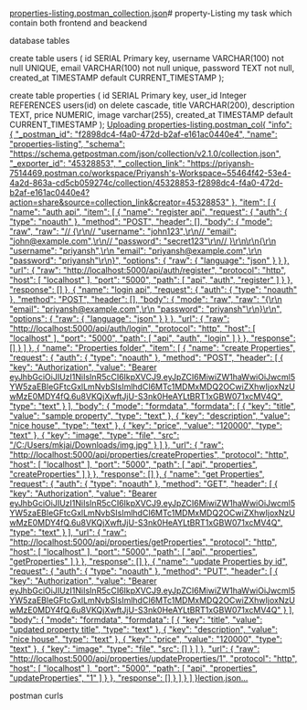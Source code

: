 [properties-listing.postman_collection.json](https://github.com/user-attachments/files/20813492/properties-listing.postman_collection.json)# property-Listing
my task which contain both frontend and beackend


database tables

create table users (
	id SERIAL Primary key,
	username VARCHAR(100) not null UNIQUE,
	email VARCHAR(100) not null unique,
	password TEXT not null,
	created_at TIMESTAMP default CURRENT_TIMESTAMP
);


create table properties (
	id SERIAL Primary key,
	user_id Integer REFERENCES users(id) on delete cascade,
	title VARCHAR(200),
	description TEXT,
	price NUMERIC,
	image varchar(255),
	created_at TIMESTAMP default CURRENT_TIMESTAMP
);
[Uploading properties-listing.postman_col{
	"info": {
		"_postman_id": "f2898dc4-f4a0-472d-b2af-e161ac0440e4",
		"name": "properties-listing",
		"schema": "https://schema.getpostman.com/json/collection/v2.1.0/collection.json",
		"_exporter_id": "45328853",
		"_collection_link": "https://priyansh-7514469.postman.co/workspace/Priyansh's-Workspace~55464f42-53e4-4a2d-863a-cd5cb059274c/collection/45328853-f2898dc4-f4a0-472d-b2af-e161ac0440e4?action=share&source=collection_link&creator=45328853"
	},
	"item": [
		{
			"name": "auth api",
			"item": [
				{
					"name": "register api",
					"request": {
						"auth": {
							"type": "noauth"
						},
						"method": "POST",
						"header": [],
						"body": {
							"mode": "raw",
							"raw": "// {\r\n//   \"username\": \"john123\",\r\n//   \"email\": \"john@example.com\",\r\n//   \"password\": \"secret123\"\r\n// }\r\n\r\n{\r\n  \"username\": \"priyansh\",\r\n  \"email\": \"priyansh@example.com\",\r\n  \"password\": \"priyansh\"\r\n}",
							"options": {
								"raw": {
									"language": "json"
								}
							}
						},
						"url": {
							"raw": "http://localhost:5000/api/auth/register",
							"protocol": "http",
							"host": [
								"localhost"
							],
							"port": "5000",
							"path": [
								"api",
								"auth",
								"register"
							]
						}
					},
					"response": []
				},
				{
					"name": "login api",
					"request": {
						"auth": {
							"type": "noauth"
						},
						"method": "POST",
						"header": [],
						"body": {
							"mode": "raw",
							"raw": "{\r\n  \"email\": \"priyansh@example.com\",\r\n  \"password\": \"priyansh\"\r\n}\r\n",
							"options": {
								"raw": {
									"language": "json"
								}
							}
						},
						"url": {
							"raw": "http://localhost:5000/api/auth/login",
							"protocol": "http",
							"host": [
								"localhost"
							],
							"port": "5000",
							"path": [
								"api",
								"auth",
								"login"
							]
						}
					},
					"response": []
				}
			]
		},
		{
			"name": "Properties folder",
			"item": [
				{
					"name": "create Properties",
					"request": {
						"auth": {
							"type": "noauth"
						},
						"method": "POST",
						"header": [
							{
								"key": "Authorization",
								"value": "Bearer eyJhbGciOiJIUzI1NiIsInR5cCI6IkpXVCJ9.eyJpZCI6MiwiZW1haWwiOiJwcml5YW5zaEBleGFtcGxlLmNvbSIsImlhdCI6MTc1MDMxMDQ2OCwiZXhwIjoxNzUwMzE0MDY4fQ.6u8VKQjXwftJjU-S3nk0HeAYLtBRT1xGBW071xcMV4Q",
								"type": "text"
							}
						],
						"body": {
							"mode": "formdata",
							"formdata": [
								{
									"key": "title",
									"value": "sample property",
									"type": "text"
								},
								{
									"key": "description",
									"value": "nice house",
									"type": "text"
								},
								{
									"key": "price",
									"value": "120000",
									"type": "text"
								},
								{
									"key": "image",
									"type": "file",
									"src": "/C:/Users/mkjai/Downloads/img.jpg"
								}
							]
						},
						"url": {
							"raw": "http://localhost:5000/api/properties/createProperties",
							"protocol": "http",
							"host": [
								"localhost"
							],
							"port": "5000",
							"path": [
								"api",
								"properties",
								"createProperties"
							]
						}
					},
					"response": []
				},
				{
					"name": "get Properties",
					"request": {
						"auth": {
							"type": "noauth"
						},
						"method": "GET",
						"header": [
							{
								"key": "Authorization",
								"value": "Bearer eyJhbGciOiJIUzI1NiIsInR5cCI6IkpXVCJ9.eyJpZCI6MiwiZW1haWwiOiJwcml5YW5zaEBleGFtcGxlLmNvbSIsImlhdCI6MTc1MDMxMDQ2OCwiZXhwIjoxNzUwMzE0MDY4fQ.6u8VKQjXwftJjU-S3nk0HeAYLtBRT1xGBW071xcMV4Q",
								"type": "text"
							}
						],
						"url": {
							"raw": "http://localhost:5000/api/properties/getProperties",
							"protocol": "http",
							"host": [
								"localhost"
							],
							"port": "5000",
							"path": [
								"api",
								"properties",
								"getProperties"
							]
						}
					},
					"response": []
				},
				{
					"name": "update Properties by id",
					"request": {
						"auth": {
							"type": "noauth"
						},
						"method": "PUT",
						"header": [
							{
								"key": "Authorization",
								"value": "Bearer eyJhbGciOiJIUzI1NiIsInR5cCI6IkpXVCJ9.eyJpZCI6MiwiZW1haWwiOiJwcml5YW5zaEBleGFtcGxlLmNvbSIsImlhdCI6MTc1MDMxMDQ2OCwiZXhwIjoxNzUwMzE0MDY4fQ.6u8VKQjXwftJjU-S3nk0HeAYLtBRT1xGBW071xcMV4Q"
							}
						],
						"body": {
							"mode": "formdata",
							"formdata": [
								{
									"key": "title",
									"value": "updated property title",
									"type": "text"
								},
								{
									"key": "description",
									"value": "nice house",
									"type": "text"
								},
								{
									"key": "price",
									"value": "120000",
									"type": "text"
								},
								{
									"key": "image",
									"type": "file",
									"src": []
								}
							]
						},
						"url": {
							"raw": "http://localhost:5000/api/properties/updateProperties/1",
							"protocol": "http",
							"host": [
								"localhost"
							],
							"port": "5000",
							"path": [
								"api",
								"properties",
								"updateProperties",
								"1"
							]
						}
					},
					"response": []
				}
			]
		}
	]
}lection.json…]()


postman curls 
